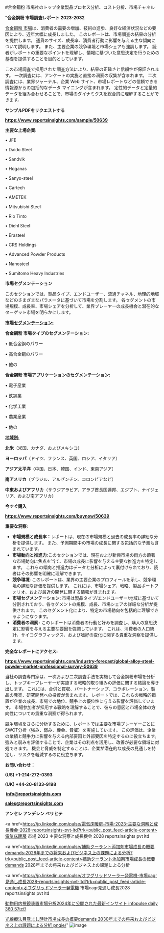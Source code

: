 #合金鋼粉 市場社のトップ企業製品プロセス分析、コスト分析、市場チャネル

"<strong>合金鋼粉 市場調査レポート 2023-2032</strong>

<a href=https://www.reportsinsights.com/sample/50639>合金鋼粉 市場</a>は、消費者の需要の増加、技術の進歩、良好な経済状況などの要因により、近年大幅に成長しました。 このレポートは、市場調査の結果の分析を提供します。 通貨のサイズ、成長率、消費者行動に影響を与える主な傾向について説明します。 また、主要企業の競争環境と市場シェアも強調します。 読者がレポートの重要なポイントを理解し、情報に基づいた意思決定を行うための基礎を提供することを目的としています。

この市場調査で採用された調査方法により、結果の正確さと信頼性が保証されます。 一次調査には、アンケートの実施と直接の洞察の収集が含まれます。 二次調査には、業界ジャーナル、企業 Web サイト、市場レポートなどの信頼できる情報源からの包括的なデータ マイニングが含まれます。 定性的データと定量的データを組み合わせることで、市場のダイナミクスを総合的に理解することができます。

<strong><b>サンプルPDFをリクエストする</b></strong>

<a href=https://www.reportsinsights.com/sample/50639><strong><u>https://www.reportsinsights.com/sample/50639</u></strong></a>

<strong>主要な上場企業:</strong>

• JFE

• Daido Steel

• Sandvik

• Hoganas

• Sanyo-steel

• Cartech

• AMETEK

• Mitsubishi Steel

• Rio Tinto

• Diehl Steel

• Erasteel

• CRS Holdings

• Advanced Powder Products

• Nanosteel

• Sumitomo Heavy Industries

<strong>市場セグメンテーション</strong>

このセクションでは、製品タイプ、エンドユーザー、流通チャネル、地理的地域などのさまざまなパラメータに基づいて市場を分割します。 各セグメントの市場規模、成長率、市場シェアを分析して、業界プレーヤーの成長機会と潜在的なターゲット市場を明らかにします。

<strong><u>市場セグメンテーション</u></strong><strong><u>:</u></strong>

<strong>合金鋼粉 市場タイプのセグメンテーション:</strong>

• 低合金鋼のパワー

• 高合金鋼のパワー

• 他の

<strong>合金鋼粉 市場アプリケーションのセグメンテーション:</strong>

• 電子産業

• 鉄鋼業

• 化学工業

• 農業産業

• 他の

<strong><u>地域別</u></strong><strong><u>:</u></strong>

<strong>北米</strong>（米国、カナダ、およびメキシコ）

<strong>ヨーロッパ</strong>（ドイツ、フランス、英国、ロシア、イタリア）

<strong>アジア太平洋</strong>（中国、日本、韓国、インド、東南アジア）

<strong>南アメリカ</strong>（ブラジル、アルゼンチン、コロンビアなど）

<strong>中東およびアフリカ</strong>（サウジアラビア、アラブ首長国連邦、エジプト、ナイジェリア、および南アフリカ）

<strong>今すぐ購入</strong>

<a href=https://www.reportsinsights.com/buynow/50639><strong><u>https://www.reportsinsights.com/buynow/50639</u></strong></a>

<strong>重要な洞察:</strong>
<ul>
  <li><strong>市場規模と成長率：</strong>レポートは、現在の市場規模と過去の成長率の詳細な分析を提供します。 また、予測期間中の市場の成長に関する包括的な予測も含まれています。</li>
  <li><strong>市場動向と推進力:</strong>このセクションでは、現在および新興市場の両方の顕著な市場動向に焦点を当て、市場の成長に影響を与える主要な推進力を特定します。 これらの傾向と推進力はデータと分析によって裏付けられており、読者はその影響を明確に理解できます。</li>
  <li><strong>競争環境</strong>: このレポートは、業界の主要企業のプロフィールを示し、競争環境の詳細な評価を提供します。 これには、市場シェア、戦略、製品ポートフォリオ、および最近の開発に関する情報が含まれます。</li>
  <li><strong>市場セグメンテーション: </strong>市場は製品タイプ/エンドユーザー/地域に基づいて分割されており、各セグメントの規模、成長、市場シェアの詳細な分析が提供されます。 このセグメント化により、特定の市場動向を包括的に理解できるようになります。</li>
  <li><strong>消費者の洞察 : </strong>このレポートは消費者の行動と好みを調査し、購入の意思決定に影響を与える主要な要因を強調しています。 これは、消費者の人口統計、サイコグラフィックス、および嗜好の変化に関する貴重な洞察を提供します。</li>
</ul>
<strong>完全なレポートにアクセス:</strong>

<a href=https://www.reportsinsights.com/industry-forecast/global-alloy-steel-powder-market-professional-survey-50639><strong><u><b>https://www.reportsinsights.com/industry-forecast/global-alloy-steel-powder-market-professional-survey-50639</b></u></strong></a>

当社の調査専門家は、一次および二次調査手法を実施して合金鋼粉市場を分析し、トップキープレーヤーが実施する戦略的取り組みの評価に関する結論を導き出します。 これには、合併と買収、パートナーシップ、コラボレーション、製品の発売、研究開発への投資が含まれます。 レポートでは、これらの戦略的措置が企業の成長、市場での地位、競争上の優位性に与える影響を評価しています。 市場参加者が採用する戦略を理解することで、彼らの意図と市場全体の方向性についての貴重な洞察が得られます。

競争環境をさらに分析するために、レポートでは主要な市場プレーヤーごとにSWOT分析（強み、弱み、機会、脅威）を実施しています。 この評価は、企業の業績と競争力に影響を与える内部要因と外部要因を特定するのに役立ちます。 強みと弱みを評価することで、企業はその利点を活用し、改善が必要な領域に対処できます。 機会と脅威を特定することは、企業が潜在的な成長の見通しを特定し、リスクを軽減するのに役立ちます。

<strong>お問い合わせ：</strong>

<strong>(US) +1-214-272-0393</strong>

<strong>(UK) +44-20-8133-9198</strong>

<strong> </strong><a href=info@reportsinsights.com><strong><u>info@reportsinsights.com</u></strong></a>

<a href=sales@reportsinsights.com><strong><u>sales@reportsinsights.com</u></strong></a>

<strong>アンセレ アンデレン ベリヒテ</strong>

<a href=https://jp.linkedin.com/pulse/電気床暖房-市場-2023-主要な洞察と成長機会-2028-reportsinsights-pvt-ltd?trk=public_post_feed-article-content>電気床暖房 市場 2023 主要な洞察と成長機会 2028 reportsinsights pvt ltd</a>

<a href=https://jp.linkedin.com/pulse/補助クーラント添加剤市場成長の概要demands-2028年までの将来およびビジネス上の課題による分析?trk=public_post_feed-article-content>補助クーラント添加剤市場成長の概要demands 2028年までの将来およびビジネス上の課題による分析</a>

<a href=https://jp.linkedin.com/pulse/オフグリッドソーラー発電機-市場cagr見通し成長2028-reportsinsights-pvt-ltd?trk=public_post_feed-article-content>オフグリッドソーラー発電機 市場cagr見通し成長2028 reportsinsights pvt ltd</a>

<a href=https://www.linkedin.com/pulse/動物用内視鏡装置市場分析2024年に公開された最新インサイト-infopulse-daily-360-57tcf/>動物用内視鏡装置市場分析2024年に公開された最新インサイト infopulse daily 360 57tcf/</a>

<a href=https://www.linkedin.com/pulse/光線療法目覚まし時計市場成長の概要demands-2030年までの将来およびビジネス上の課題による分析-pnqie/>光線療法目覚まし時計市場成長の概要demands 2030年までの将来およびビジネス上の課題による分析 pnqie/</a>"
![image](https://github.com/aakesh123242/RIMarket/assets/158431203/241ee35d-44d0-477d-b5da-2b016c39f23f)
